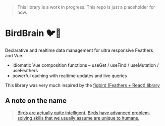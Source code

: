 >This library is a work in progress. This repo is just a placeholder for now.

# BirdBrain 🐦🧠

Declarative and realtime data management for ultra responsive Feathers and Vue.

* idiomatic Vue composition functions – useGet / useFind / useMutation / useFeathers
* powerful caching with realtime updates and live queries

This library was very much inspired by the [figbird (Feathers + React) library](https://github.com/humaans/figbird)

## A note on the name

> [Birds are actually quite intelligent.](https://en.wikipedia.org/wiki/Bird_intelligence) [Birds have advanced problem-solving skills that we usually assume are unique to humans.](https://www.pbs.org/wgbh/nova/video/bird-brain)
